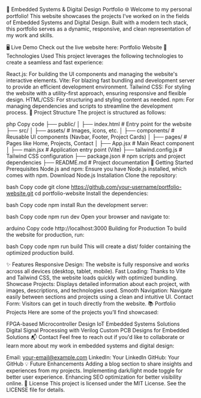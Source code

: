 🚀 Embedded Systems & Digital Design Portfolio 🌐
Welcome to my personal portfolio! This website showcases the projects I’ve worked on in the fields of Embedded Systems and Digital Design. Built with a modern tech stack, this portfolio serves as a dynamic, responsive, and clean representation of my work and skills.

🖥️ Live Demo
Check out the live website here: Portfolio Website
🔧 Technologies Used
This project leverages the following technologies to create a seamless and fast experience:

React.js: For building the UI components and managing the website's interactive elements.
Vite: For blazing fast bundling and development server to provide an efficient development environment.
Tailwind CSS: For styling the website with a utility-first approach, ensuring responsive and flexible design.
HTML/CSS: For structuring and styling content as needed.
npm: For managing dependencies and scripts to streamline the development process.
📁 Project Structure
The project is structured as follows:

php
Copy code
├── public/
│   ├── index.html    # Entry point for the website
├── src/
│   ├── assets/       # Images, icons, etc.
│   ├── components/   # Reusable UI components (Navbar, Footer, Project Cards)
│   ├── pages/        # Pages like Home, Projects, Contact
│   ├── App.jsx       # Main React component
│   ├── main.jsx      # Application entry point (Vite)
├── tailwind.config.js # Tailwind CSS configuration
├── package.json      # npm scripts and project dependencies
├── README.md         # Project documentation
🚀 Getting Started
Prerequisites
Node.js and npm: Ensure you have Node.js installed, which comes with npm.
Download Node.js
Installation
Clone the repository:

bash
Copy code
git clone https://github.com/your-username/portfolio-website.git
cd portfolio-website
Install the dependencies:

bash
Copy code
npm install
Run the development server:

bash
Copy code
npm run dev
Open your browser and navigate to:

arduino
Copy code
http://localhost:3000
Building for Production
To build the website for production, run:

bash
Copy code
npm run build
This will create a dist/ folder containing the optimized production build.

✨ Features
Responsive Design: The website is fully responsive and works across all devices (desktop, tablet, mobile).
Fast Loading: Thanks to Vite and Tailwind CSS, the website loads quickly with optimized bundling.
Showcase Projects: Displays detailed information about each project, with images, descriptions, and technologies used.
Smooth Navigation: Navigate easily between sections and projects using a clean and intuitive UI.
Contact Form: Visitors can get in touch directly from the website.
📚 Portfolio Projects
Here are some of the projects you’ll find showcased:

FPGA-based Microcontroller Design
IoT Embedded Systems Solutions
Digital Signal Processing with Verilog
Custom PCB Designs for Embedded Solutions
📬 Contact
Feel free to reach out if you'd like to collaborate or learn more about my work in embedded systems and digital design:

Email: your-email@example.com
LinkedIn: Your LinkedIn
GitHub: Your GitHub
💡 Future Enhancements
Adding a blog section to share insights and experiences from my projects.
Implementing dark/light mode toggle for better user experience.
Enhancing SEO optimization for better visibility online.
📄 License
This project is licensed under the MIT License. See the LICENSE file for details.
